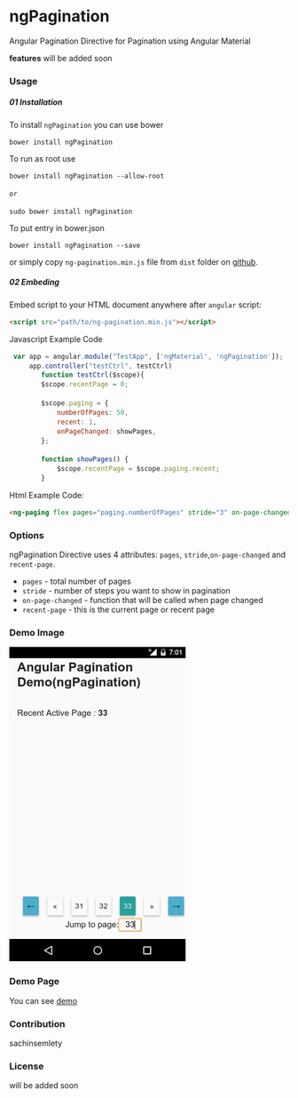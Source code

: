 # ngPagination
Angular Pagination Directive for Pagination using Angular Material


**features**
will be added soon

### Usage

##### 01 Installation

To install `ngPagination` you can use bower

```
bower install ngPagination
```

To run as root use

```
bower install ngPagination --allow-root

or

sudo bower install ngPagination

```

To put entry in bower.json

```
bower install ngPagination --save
```

or simply copy `ng-pagination.min.js` file from `dist` folder on [github](https://github.com/sachinsemlety/ngPagination/blob/master/dist/dist.min.js).

##### 02 Embeding
Embed script to your HTML document anywhere after `angular` script:

```html
<script src="path/to/ng-pagination.min.js"></script>
```

Javascript Example Code

```javascript
 var app = angular.module("TestApp", ['ngMaterial', 'ngPagination']);
     app.controller("testCtrl", testCtrl)
        function testCtrl($scope){
        $scope.recentPage = 0;

        $scope.paging = {
            numberOfPages: 50,
            recent: 1,
            onPageChanged: showPages,
        };

        function showPages() {
            $scope.recentPage = $scope.paging.recent;
        }
```

Html Example Code:

```html
<ng-paging flex pages="paging.numberOfPages" stride="3" on-page-changed="paging.onPageChanged()" recent-page="paging.recent" style="text-align: center"></ng-paging>
```

### Options
ngPagination Directive uses 4 attributes: `pages`, `stride`,`on-page-changed` and `recent-page`.
- `pages` - total number of pages
- `stride` - number of steps you want to show in pagination
- `on-page-changed` - function that will be called when page changed
- `recent-page` - this is the current page or recent page


### Demo Image

![demo image](https://github.com/sachinsemlety/ngPagination/blob/master/demo/ngPagination-demo.png)

### Demo Page

You can see [demo](https://github.com/sachinsemlety/ngPagination/blob/master/dist/dist.min.js)

### Contribution
sachinsemlety

### License
will be added soon